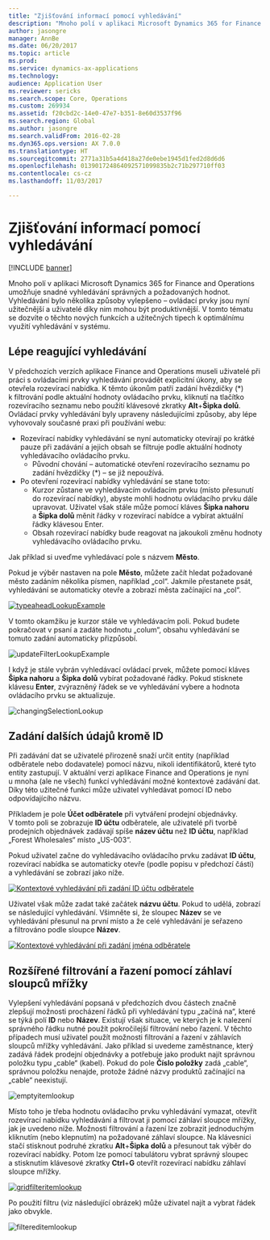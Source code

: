 ```yaml
---
title: "Zjišťování informací pomocí vyhledávání"
description: "Mnoho polí v aplikaci Microsoft Dynamics 365 for Finance and Operations umožňuje snadné vyhledávání správných a požadovaných hodnot. Vyhledávání bylo několika způsoby vylepšeno – ovládací prvky jsou nyní užitečnější a uživatelé díky nim mohou být produktivnější. V tomto tématu se dozvíte o těchto nových funkcích a užitečných tipech k optimálnímu využití vyhledávání v systému."
author: jasongre
manager: AnnBe
ms.date: 06/20/2017
ms.topic: article
ms.prod: 
ms.service: dynamics-ax-applications
ms.technology: 
audience: Application User
ms.reviewer: sericks
ms.search.scope: Core, Operations
ms.custom: 269934
ms.assetid: f20cbd2c-14e0-47e7-b351-8e60d3537f96
ms.search.region: Global
ms.author: jasongre
ms.search.validFrom: 2016-02-28
ms.dyn365.ops.version: AX 7.0.0
ms.translationtype: HT
ms.sourcegitcommit: 2771a31b5a4d418a27de0ebe1945d1fed2d8d6d6
ms.openlocfilehash: 013901724864092571099835b2c71b297710ff03
ms.contentlocale: cs-cz
ms.lasthandoff: 11/03/2017

---
```


# <a name="use-lookups-to-find-information"></a>Zjišťování informací pomocí vyhledávání

[!INCLUDE [banner](../includes/banner.md)]

Mnoho polí v aplikaci Microsoft Dynamics 365 for Finance and Operations umožňuje snadné vyhledávání správných a požadovaných hodnot. Vyhledávání bylo několika způsoby vylepšeno – ovládací prvky jsou nyní užitečnější a uživatelé díky nim mohou být produktivnější. V tomto tématu se dozvíte o těchto nových funkcích a užitečných tipech k optimálnímu využití vyhledávání v systému.  

<a name="responsive-lookups"></a>Lépe reagující vyhledávání
------------------

V předchozích verzích aplikace Finance and Operations museli uživatelé při práci s ovládacími prvky vyhledávání provádět explicitní úkony, aby se otevřela rozevírací nabídka. K těmto úkonům patří zadání hvězdičky (\*) k filtrování podle aktuální hodnoty ovládacího prvku, kliknutí na tlačítko rozevíracího seznamu nebo použití klávesové zkratky **Alt**+**Šipka dolů**. Ovládací prvky vyhledávání byly upraveny následujícími způsoby, aby lépe vyhovovaly současné praxi při používání webu:

-   Rozevírací nabídky vyhledávání se nyní automaticky otevírají po krátké pauze při zadávání a jejich obsah se filtruje podle aktuální hodnoty vyhledávacího ovládacího prvku.
    -   Původní chování – automatické otevření rozevíracího seznamu po zadání hvězdičky (\*) – se již nepoužívá.
-   Po otevření rozevírací nabídky vyhledávání se stane toto:
    -   Kurzor zůstane ve vyhledávacím ovládacím prvku (místo přesunutí do rozevírací nabídky), abyste mohli hodnotu ovládacího prvku dále upravovat. Uživatel však stále může pomocí kláves **Šipka nahoru** a **Šipka dolů** měnit řádky v rozevírací nabídce a vybírat aktuální řádky klávesou Enter.
    -   Obsah rozevírací nabídky bude reagovat na jakoukoli změnu hodnoty vyhledávacího ovládacího prvku.

Jak příklad si uveďme vyhledávací pole s názvem **Město**. 

Pokud je výběr nastaven na pole **Město**, můžete začít hledat požadované město zadáním několika písmen, například „col“.  Jakmile přestanete psát, vyhledávání se automaticky otevře a zobrazí města začínající na „col“. 

[![typeaheadLookupExample](./media/typeaheadlookupexample.png)](./media/typeaheadlookupexample.png) 

V tomto okamžiku je kurzor stále ve vyhledávacím poli. Pokud budete pokračovat v psaní a zadáte hodnotu „colum“, obsahu vyhledávání se tomuto zadání automaticky přizpůsobí. 

![updateFilterLookupExample](./media/updatefilterlookupexample.png) 

I když je stále vybrán vyhledávací ovládací prvek, můžete pomocí kláves **Šipka nahoru** a **Šipka dolů** vybírat požadované řádky. Pokud stisknete klávesu **Enter**, zvýrazněný řádek se ve vyhledávání vybere a hodnota ovládacího prvku se aktualizuje. 

![changingSelectionLookup](./media/changingselectionlookup.png)

## <a name="typing-in-more-than-ids"></a>Zadání dalších údajů kromě ID
Při zadávání dat se uživatelé přirozeně snaží určit entity (například odběratele nebo dodavatele) pomocí názvu, nikoli identifikátorů, které tyto entity zastupují. V aktuální verzi aplikace Finance and Operations je nyní u mnoha (ale ne všech) funkcí vyhledávání možné kontextové zadávání dat. Díky této užitečné funkci může uživatel vyhledávat pomocí ID nebo odpovídajícího názvu. 

Příkladem je pole **Účet odběratele** při vytváření prodejní objednávky. V tomto poli se zobrazuje **ID účtu** odběratele, ale uživatelé při tvorbě prodejních objednávek zadávají spíše **název účtu** než **ID účtu**, například „Forest Wholesales“ místo „US-003“.

Pokud uživatel začne do vyhledávacího ovládacího prvku zadávat **ID účtu**, rozevírací nabídka se automaticky otevře (podle popisu v předchozí části) a vyhledávání se zobrazí jako níže.

[![Kontextové vyhledávání při zadání ID účtu odběratele](./media/howtocontextuallookups-1.png)](./media/howtocontextuallookups-1.png)

Uživatel však může zadat také začátek **názvu účtu**. Pokud to udělá, zobrazí se následující vyhledávání. Všimněte si, že sloupec **Název** se ve vyhledávání přesunul na první místo a že celé vyhledávání je seřazeno a filtrováno podle sloupce **Název**.

[![Kontextové vyhledávání při zadání jména odběratele](./media/howtocontextuallookups-2.png)](./media/howtocontextuallookups-2.png)

## <a name="using-grid-column-headers-for-more-advanced-filtering-and-sorting"></a>Rozšířené filtrování a řazení pomocí záhlaví sloupců mřížky
Vylepšení vyhledávání popsaná v předchozích dvou částech značně zlepšují možnosti procházení řádků při vyhledávání typu „začíná na“, které se týká polí **ID** nebo **Název**. Existují však situace, ve kterých je k nalezení správného řádku nutné použít pokročilejší filtrování nebo řazení. V těchto případech musí uživatel použít možnosti filtrování a řazení v záhlavích sloupců mřížky vyhledávání. Jako příklad si uvedeme zaměstnance, který zadává řádek prodejní objednávky a potřebuje jako produkt najít správnou položku typu „cable“ (kabel). Pokud do pole **Číslo položky** zadá „cable“, správnou položku nenajde, protože žádné názvy produktů začínající na „cable“ neexistují. 

![emptyitemlookup](./media/emptyitemlookup.png) 

Místo toho je třeba hodnotu ovládacího prvku vyhledávání vymazat, otevřít rozevírací nabídku vyhledávání a filtrovat ji pomocí záhlaví sloupce mřížky, jak je uvedeno níže. Možnosti filtrování a řazení lze zobrazit jednoduchým kliknutím (nebo klepnutím) na požadované záhlaví sloupce. Na klávesnici stačí stisknout podruhé zkratku **Alt**+**Šipka** **dolů** a přesunout tak výběr do rozevírací nabídky. Potom lze pomocí tabulátoru vybrat správný sloupec a stisknutím klávesové zkratky **Ctrl**+**G** otevřít rozevírací nabídku záhlaví sloupce mřížky. 

[![gridfilteritemlookup](./media/gridfilteritemlookup.png)](./media/gridfilteritemlookup.png) 

Po použití filtru (viz následující obrázek) může uživatel najít a vybrat řádek jako obvykle. 

![filtereditemlookup](./media/filtereditemlookup.png)




